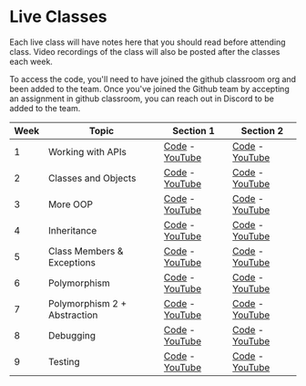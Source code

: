 # Live Classes

Each live class will have notes here that you should read before attending class.
Video recordings of the class will also be posted after the classes each week.

To access the code, you'll need to have joined the github classroom org and been
added to the team. Once you've joined the Github team by accepting an assignment
in github classroom, you can reach out in Discord to be added to the team.

| Week | Topic                        | Section 1                                   | Section 2                                   |
| ---- | ---------------------------- | ------------------------------------------- | ------------------------------------------- |
| 1    | Working with APIs            | [Code][w1-s1-code] - [YouTube][w1-s1-video] | [Code][w1-s2-code] - [YouTube][w1-s2-video] |
| 2    | Classes and Objects          | [Code][w2-s1-code] - [YouTube][w2-s1-video] | [Code][w2-s2-code] - [YouTube][w2-s2-video] |
| 3    | More OOP                     | [Code][w3-s1-code] - [YouTube][w3-s1-video] | [Code][w3-s2-code] - [YouTube][w3-s2-video] |
| 4    | Inheritance                  | [Code][w4-s1-code] - [YouTube][w4-s1-video] | [Code][w4-s2-code] - [YouTube][w4-s2-video] |
| 5    | Class Members & Exceptions   | [Code][w5-s1-code] - [YouTube][w5-s1-video] | [Code][w5-s2-code] - [YouTube][w5-s2-video] |
| 6    | Polymorphism                 | [Code][w6-s1-code] - [YouTube][w6-s1-video] | [Code][w6-s2-code] - [YouTube][w6-s2-video] |
| 7    | Polymorphism 2 + Abstraction | [Code][w7-s1-code] - [YouTube][w7-s1-video] | [Code][w7-s2-code] - [YouTube][w7-s2-video] |
| 8    | Debugging                    | [Code][w8-s1-code] - [YouTube][w8-s1-video] | [Code][w8-s2-code] - [YouTube][w8-s2-video] |
| 9    | Testing                      | [Code][w9-s1-code] - [YouTube][w9-s1-video] | [Code][w9-s2-code] - [YouTube][w9-s2-video] |

[w1-s1-code]: https://replit.com/@section1-wed/Class1-APIs-Class-Solution#main.py
[w1-s2-code]: https://replit.com/@section2-thur/Class1-APIs-Solution#main.py
[w1-s1-video]: https://youtu.be/fkEGTRGEgBI
[w1-s2-video]: https://youtu.be/PTNfKQePNtk
[w2-s1-code]: https://replit.com/@section1-wed/class2-classes-objects-solution#main.py
[w2-s2-code]: https://replit.com/@section2-thur/class2-classes-objects-solution#main.py
[w2-s1-video]: https://youtu.be/9dzQnEWe4tQ
[w2-s2-video]: https://youtu.be/jGr4h_r-rpU
[w3-s1-code]: https://replit.com/@section1-wed/class3-tabletennis-solution#main.py
[w3-s2-code]: https://replit.com/@section2-thur/class3-tabletennis-solution#main.py
[w3-s1-video]: https://youtu.be/Du-d9e3SKvg
[w3-s2-video]: https://youtu.be/Du-d9e3SKvg
[w4-s1-code]: https://replit.com/@section1-wed/class4-inheritance-solution#volleyball.py
[w4-s2-code]: https://replit.com/@section2-thur/class4-inheritance-solution#volleyball.py
[w4-s1-video]: https://youtu.be/sBZILWWMX94
[w4-s2-video]: https://youtu.be/sBZILWWMX94
[w5-s1-code]: https://replit.com/@section1-wed/class5-classmembers-solution
[w5-s2-code]: https://replit.com/@section2-thur/class5-classmembers-exceptions-solution
[w5-s1-video]: https://youtu.be/QB6jcSLUAFY
[w5-s2-video]: https://youtu.be/2thcl_Mh1PA
[w6-s1-code]: https://replit.com/@section1-wed/class6-polymorphism-solution
[w6-s2-code]: https://replit.com/@section2-thur/class6-polymorphism-solution
[w6-s1-video]: https://youtu.be/MxosSjkNr90
[w6-s2-video]: https://youtu.be/MxosSjkNr90
[w7-s1-code]: https://replit.com/@section1-wed/class7-poly-abstraction-solution
[w7-s2-code]: https://replit.com/@section2-thur/class7-poly-abstraction-solution
[w7-s1-video]: https://youtu.be/2LZ6clQvhdQ
[w7-s2-video]: https://youtu.be/EoSkcFSrF5c
[w7-s1-code]: https://replit.com/@section1-wed/class7-poly-abstraction-solution
[w7-s2-code]: https://replit.com/@section2-thur/class7-poly-abstraction-solution
[w8-s1-code]: https://github.com/mhassanist/numeric-processor-buggy-version.git
[w8-s2-code]: https://github.com/mhassanist/numeric-processor-buggy-version.git
[w8-s1-video]: https://youtu.be/nrgMP59t5vE
[w8-s2-video]: https://youtu.be/zfrAB7Ib1pQ
[w9-s1-code]: https://replit.com/@section1-wed/class9-testing-solution
[w9-s2-code]: https://replit.com/@section2-thur/class9-testing-solution
[w9-s1-video]: https://youtu.be/v4VIVKjWLBM
[w9-s2-video]: https://youtu.be/v4VIVKjWLBM
